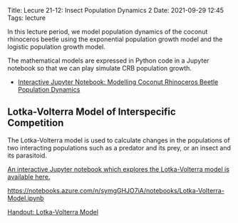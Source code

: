 Title: Lecure 21-12: Insect Population Dynamics 2
Date: 2021-09-29 12:45
Tags: lecture

In this lecture period, we model population dynamics of the coconut rhinoceros
beetle using the exponential population growth model and the logistic population
growth model.

The mathematical models are expressed in Python code in a Jupyter notebook so
that we can play simulate CRB population growth.

* [Interactive Jupyter Notebook: Modelling Coconut Rhinoceros Beetle Population Dynamics](https://notebooks.azure.com/n/symgGHJO7iA/notebooks/crb_population_dynamics.ipynb)

## Lotka-Volterra Model of Interspecific Competition

The Lotka-Volterra model is used to calculate changes in the populations of two interacting populations
such as a predator and its prey, or an insect and its parasitoid.

[An interactive Jupyter notebook which explores the Lotka-Volterra model is available here.](https://notebooks.azure.com/n/fTohfbbUNNs/notebooks/Lotka-Volterra-Model.ipynb)

https://notebooks.azure.com/n/symgGHJO7iA/notebooks/Lotka-Volterra-Model.ipynb

[Handout: Lotka-Volterra Model](/pdfs/Lotka-Volterra-Model.html)
